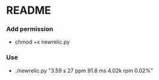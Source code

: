 # README #

### Add permission ###

* chmod +x newrelic.py

### Use ###

* ./newrelic.py "3.59 s	27 ppm	91.8 ms	4.02k rpm	0.02%"